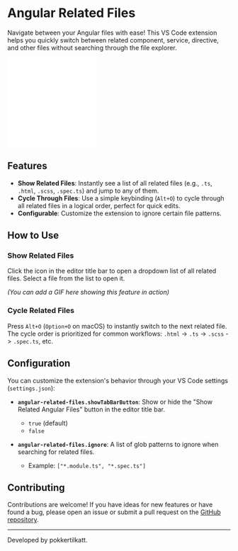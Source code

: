 # Angular Related Files

Navigate between your Angular files with ease! This VS Code extension helps you quickly switch between related component, service, directive, and other files without searching through the file explorer.

![Angular Related Files Icon](resources/dark/angular-files-icon.svg)

## Features

- **Show Related Files**: Instantly see a list of all related files (e.g., `.ts`, `.html`, `.scss`, `.spec.ts`) and jump to any of them.
- **Cycle Through Files**: Use a simple keybinding (`Alt+O`) to cycle through all related files in a logical order, perfect for quick edits.
- **Configurable**: Customize the extension to ignore certain file patterns.

## How to Use

### Show Related Files

Click the icon in the editor title bar to open a dropdown list of all related files. Select a file from the list to open it.

*(You can add a GIF here showing this feature in action)*

### Cycle Related Files

Press `Alt+O` (`Option+O` on macOS) to instantly switch to the next related file. The cycle order is prioritized for common workflows: `.html` -> `.ts` -> `.scss` -> `.spec.ts`, etc.

## Configuration

You can customize the extension's behavior through your VS Code settings (`settings.json`):

- **`angular-related-files.showTabBarButton`**: Show or hide the "Show Related Angular Files" button in the editor title bar.
  - `true` (default)
  - `false`

- **`angular-related-files.ignore`**: A list of glob patterns to ignore when searching for related files.
  - Example: `["*.module.ts", "*.spec.ts"]`

## Contributing

Contributions are welcome! If you have ideas for new features or have found a bug, please open an issue or submit a pull request on the [GitHub repository](https://github.com/pokkertilkatt/angular-related-files).

---

Developed by pokkertilkatt.
